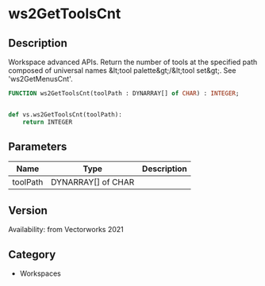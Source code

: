# ws2GetToolsCnt

## Description
Workspace advanced APIs. Return the number of tools at the specified path composed of universal names &amp;lt;tool palette&amp;gt;/&amp;lt;tool set&amp;gt;. See 'ws2GetMenusCnt'.

```pascal
FUNCTION ws2GetToolsCnt(toolPath : DYNARRAY[] of CHAR) : INTEGER;
```

```python

def vs.ws2GetToolsCnt(toolPath):
    return INTEGER
```

## Parameters
|Name|Type|Description|
|---|---|---|
|toolPath|DYNARRAY[] of CHAR||

## Version
Availability: from Vectorworks 2021
## Category
* Workspaces

